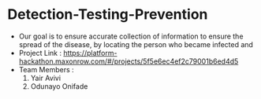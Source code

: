 # Detection-Testing-Prevention
- Our goal is to ensure accurate collection of information to ensure the spread of the disease, by locating the person who became infected and
- Project Link : https://platform-hackathon.maxonrow.com/#/projects/5f5e6ec4ef2c79001b6ed4d5
- Team Members : 
  1. Yair Avivi
  2. Odunayo Onifade
